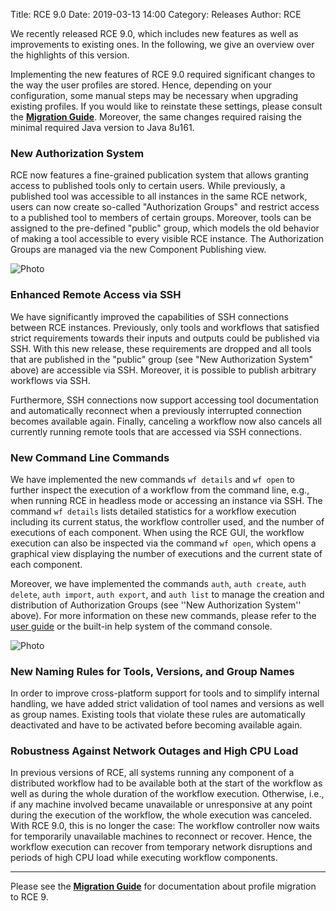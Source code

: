 Title: RCE 9.0
Date: 2019-03-13 14:00
Category: Releases
Author: RCE

We recently released RCE 9.0, which includes new features as well as improvements to existing ones.
In the following, we give an overview over the highlights of this version.

Implementing the new features of RCE 9.0 required significant changes to the way the user profiles are stored.
Hence, depending on your configuration, some manual steps may be necessary when upgrading existing profiles.
If you would like to reinstate these settings, please consult the [**Migration Guide**](pages/documentation/migration-guide.html).
Moreover, the same changes required raising the minimal required Java version to Java 8u161.

### New Authorization System

RCE now features a fine-grained publication system that allows granting access to published tools only to certain users.
While previously, a published tool was accessible to all instances in the same RCE network, users can now create so-called "Authorization Groups" and restrict access to a published tool to members of certain groups.
Moreover, tools can be assigned to the pre-defined "public" group, which models the old behavior of making a tool accessible to every visible RCE instance.
The Authorization Groups are managed via the new Component Publishing view.

![Photo]({attach}images/release-9.0.0/authorization.png)

### Enhanced Remote Access via SSH

We have significantly improved the capabilities of SSH connections between RCE instances.
Previously, only tools and workflows that satisfied strict requirements towards their inputs and outputs could be published via SSH.
With this new release, these requirements are dropped and all tools that are published in the "public" group (see "New Authorization System" above) are accessible via SSH.
Moreover, it is possible to publish arbitrary workflows via SSH.

Furthermore, SSH connections now support accessing tool documentation and automatically reconnect when a previously interrupted connection becomes available again.
Finally, canceling a workflow now also cancels all currently running remote tools that are accessed via SSH connections.

### New Command Line Commands

We have implemented the new commands `wf details` and `wf open` to further inspect the execution of a workflow from the command line, e.g., when running RCE in headless mode or accessing an instance via SSH.
The command `wf details` lists detailed statistics for a workflow execution including its current status, the workflow controller used, and the number of executions of each component.
When using the RCE GUI, the workflow execution can also be inspected via the command `wf open`, which opens a graphical view displaying the number of executions and the current state of each component.

Moreover, we have implemented the commands `auth`, `auth create`, `auth delete`, `auth import`, `auth export`, and `auth list` to manage the creation and distribution of Authorization Groups (see ''New Authorization System'' above). For more information on these new commands, please refer to the [user guide](pages/documentation/documentation.html) or the built-in help system of the command console.

![Photo]({attach}images/release-9.0.0/wfdetails.png)

### New Naming Rules for Tools, Versions, and Group Names

In order to improve cross-platform support for tools and to simplify internal handling, we have added strict validation of tool names and versions as well as group names. Existing tools that violate these rules are automatically deactivated and have to be activated before becoming available again.

### Robustness Against Network Outages and High CPU Load

In previous versions of RCE, all systems running any component of a distributed workflow had to be available both at the start of the workflow as well as during the whole duration of the workflow execution.
Otherwise, i.e., if any machine involved became unavailable or unresponsive at any point during the execution of the workflow, the whole execution was canceled.
With RCE 9.0, this is no longer the case:
The workflow controller now waits for temporarily unavailable machines to reconnect or recover.
Hence, the workflow execution can recover from temporary network disruptions and periods of high CPU load while executing workflow components.


---
Please see the [**Migration Guide**](pages/documentation/migration-guide.html) for documentation about profile migration to RCE 9.